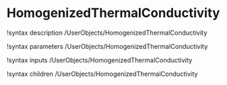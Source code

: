 <!-- MOOSE Documentation Stub: Remove this when content is added. -->

# HomogenizedThermalConductivity
!syntax description /UserObjects/HomogenizedThermalConductivity

!syntax parameters /UserObjects/HomogenizedThermalConductivity

!syntax inputs /UserObjects/HomogenizedThermalConductivity

!syntax children /UserObjects/HomogenizedThermalConductivity
